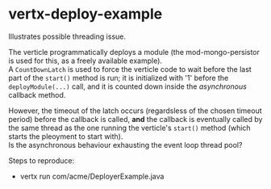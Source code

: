 vertx-deploy-example
====================

Illustrates possible threading issue.

The verticle programmatically deploys a module (the mod-mongo-persistor is used for this, as a freely available example).  
A <code>CountDownLatch</code> is used to force the verticle code to wait before the last part of the <code>start()</code> method is run;
it is initialized with '1' before the <code>deployModule(...)</code> call, and it is counted down inside the *asynchronous* callback method.

However, the timeout of the latch occurs (regardsless of the chosen timeout period) before the callback is called, **and** the callback is
eventually called by the same thread as the one running the verticle's <code>start()</code> method (which starts the pleoyment to start with).  
Is the asynchronous behaviour exhausting the event loop thread pool?

Steps to reproduce:

- vertx run com/acme/DeployerExample.java
